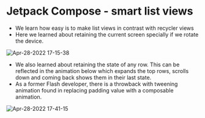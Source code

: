 # Jetpack Compose - smart list views

- We learn how easy is to make list views in contrast with recycler views
- Here we learned about retaining the current screen specially if we rotate the device.

![Apr-28-2022 17-15-38](https://user-images.githubusercontent.com/3371622/165859718-dcba5d4e-836d-4b30-81a7-4397331dc385.gif)


- We also learned about retaining the state of any row. This can be reflected in the animation below which expands the top rows, scrolls down and coming back shows them in their last state.
- As a former Flash developer, there is a throwback with tweening animation found in replacing padding value with a composable animation.

![Apr-28-2022 17-41-15](https://user-images.githubusercontent.com/3371622/165859865-30905e19-ebda-4f15-ac10-298fa948fd75.gif)